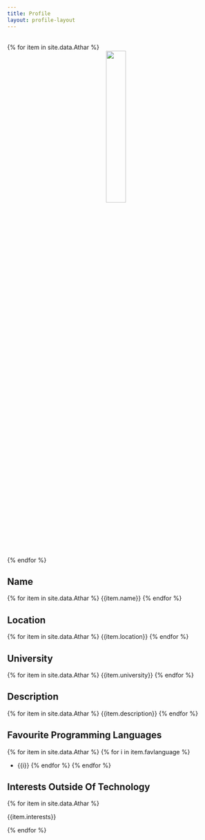 ```yaml
---
title: Profile
layout: profile-layout
---
```



<br>
{% for item in site.data.Athar %}
<div align="center">
<img src="../assets/img/{{ item.img }}" class="pod-img" width="30%"/>
</div>
{% endfor %}

## Name
{% for item in site.data.Athar %}
{{item.name}}
{% endfor %}

## Location

{% for item in site.data.Athar %}
{{item.location}}
{% endfor %}



## University

{% for item in site.data.Athar %}
{{item.university}}
{% endfor %}


## Description

{% for item in site.data.Athar %}
{{item.description}}
{% endfor %}


## Favourite Programming Languages

{% for item in site.data.Athar %}
{% for i in item.favlanguage %}
- {{i}}
{% endfor %}
{% endfor %}


## Interests Outside Of Technology

{% for item in site.data.Athar %}

{{item.interests}}

{% endfor %}